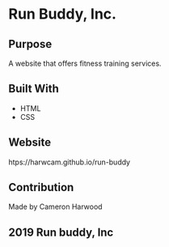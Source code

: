 # Run Buddy, Inc.

## Purpose
A website that offers fitness training services.

## Built With
* HTML
* CSS

## Website
htps://harwcam.github.io/run-buddy

## Contribution 

Made by Cameron Harwood


## 2019 Run buddy, Inc
